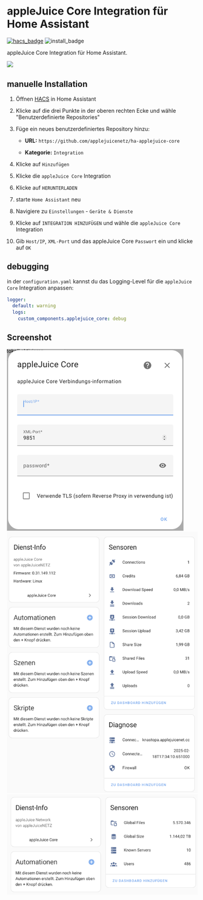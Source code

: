 # appleJuice Core Integration für Home Assistant

[![hacs_badge](https://img.shields.io/badge/HACS-Custom-orange.svg?style=for-the-badge)](https://github.com/hacs/integration)
![install_badge](https://img.shields.io/badge/dynamic/json?style=for-the-badge&color=41BDF5&logo=home-assistant&label=integration%20usage&suffix=%20installs&cacheSeconds=15600&url=https://analytics.home-assistant.io/custom_integrations.json&query=$.applejuice_core.total)

appleJuice Core Integration für Home Assistant.

[![](https://my.home-assistant.io/badges/hacs_repository.svg)](https://my.home-assistant.io/redirect/hacs_repository/?owner=applejuicenetz&repository=ha-applejuice-core&category=integration)

## manuelle Installation

1. Öffnen [HACS](https://hacs.xyz) in Home Assistant

2. Klicke auf die drei Punkte in der oberen rechten Ecke und wähle "Benutzerdefinierte Repositories"

3. Füge ein neues benutzerdefiniertes Repository hinzu:

    - **URL:** `https://github.com/applejuicenetz/ha-applejuice-core`

    - **Kategorie:** `Integration`

4. Klicke auf `Hinzufügen`

5. Klicke die `appleJuice Core` Integration

6. Klicke auf `HERUNTERLADEN`

7. starte `Home Assistant` neu

8. Navigiere zu `Einstellungen` - `Geräte & Dienste`

9. Klicke auf `INTEGRATION HINZUFÜGEN` und wähle die `appleJuice Core` Integration

10. Gib `Host/IP`, `XML-Port` und das appleJuice Core `Passwort` ein und klicke auf `OK`

## debugging

in der `configuration.yaml` kannst du das Logging-Level für die `appleJuice Core` Integration anpassen:

```yaml
logger:
  default: warning
  logs:
    custom_components.applejuice_core: debug
```

## Screenshot

![](./docs/integration_screenshot_settings.png)
![](./docs/integration_screenshot_core.png)
![](./docs/integration_screenshot_network.png)